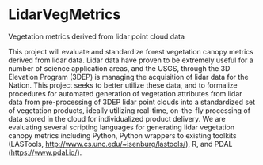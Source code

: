 # LidarVegMetrics
Vegetation metrics derived from lidar point cloud data

This project will evaluate and standardize forest vegetation canopy metrics derived from lidar data.  Lidar data have proven to be extremely useful for a number of science application areas, and the USGS, through the 3D Elevation Program (3DEP) is managing the acquisition of lidar data for the Nation.  This project seeks to better utilize these data, and to formalize procedures for automated generation of vegetation attributes from lidar data from pre-processing of 3DEP lidar point clouds into a standardized set of vegetation products, ideally utilizing real-time, on-the-fly processing of data stored in the cloud for individualized product delivery. 
We are evaluating several scripting languages for generating lidar vegetation canopy metrics including Python, Python wrappers to existing toolkits (LASTools, http://www.cs.unc.edu/~isenburg/lastools/), R, and PDAL (https://www.pdal.io/). 
